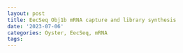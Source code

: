 ```yaml
---
layout: post
title: EecSeq Obj1b mRNA capture and library synthesis
date: '2023-07-06'
categories: Oyster, EecSeq, mRNA
tags: 
---
```

